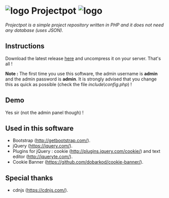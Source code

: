 # ![logo](https://raw.github.com/Skyost/Projectpot/assets/img/HoneyPot.png) Projectpot ![logo](https://raw.github.com/Skyost/Projectpot/assets/img/HoneyPot.png)
*Projectpot is a simple project repository written in PHP and it does not need any database (uses JSON).*

## Instructions
Download the latest release [here](releases) and uncompress it on your server. That's all !

**Note :** The first time you use this software, the admin username is **admin** and the admin password is **admin**.
It is strongly advised that you change this as quick as possible (check the file *include\config.php*) !

## Demo
Yes sir (not the admin panel though) !

## Used in this software
- Bootstrap (http://getbootstrap.com/).
- jQuery (https://jquery.com/).
- Plugins for jQuery : cookie (http://plugins.jquery.com/cookie/) and text editor (http://jqueryte.com/).
- Cookie Banner (https://github.com/dobarkod/cookie-banner/).

## Special thanks
- cdnjs (https://cdnjs.com/).